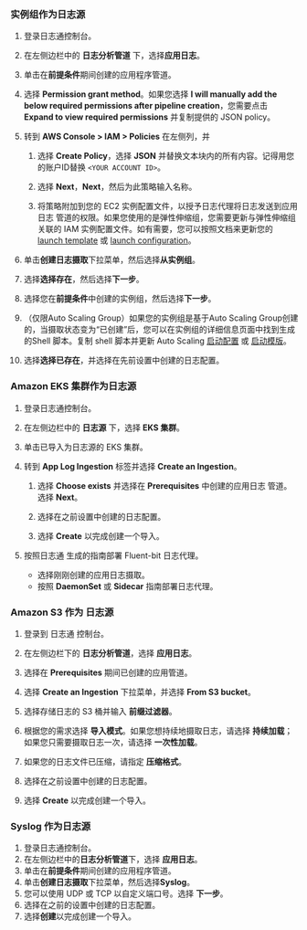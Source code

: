 <!--ig-start-->
### 实例组作为日志源

1. 登录日志通控制台。
2. 在左侧边栏中的 **日志分析管道** 下，选择**应用日志**。
3. 单击在**前提条件**期间创建的应用程序管道。
4. 选择 **Permission grant method**。如果您选择 **I will manually add the below required permissions after pipeline creation**，您需要点击 **Expand to view required permissions** 并复制提供的 JSON policy。
5. 转到 **AWS Console > IAM > Policies** 在左侧列，并

    1. 选择 **Create Policy**，选择 **JSON** 并替换文本块内的所有内容。记得用您的账户ID替换 `<YOUR ACCOUNT ID>`。

    2. 选择 **Next**，**Next**，然后为此策略输入名称。

    3. 将策略附加到您的 EC2 实例配置文件，以授予日志代理将日志发送到应用日志 管道的权限。如果您使用的是弹性伸缩组，您需要更新与弹性伸缩组关联的 IAM 实例配置文件。如有需要，您可以按照文档来更新您的 [launch template][launch-template] 或 [launch configuration][launch-configuration]。

6. 单击**创建日志摄取**下拉菜单，然后选择**从实例组**。
7. 选择**选择存在**，然后选择**下一步**。
8. 选择您在**前提条件**中创建的实例组，然后选择**下一步**。
9. （仅限Auto Scaling Group）如果您的实例组是基于Auto Scaling Group创建的，当摄取状态变为“已创建”后，您可以在实例组的详细信息页面中找到生成的Shell 脚本。复制 shell 脚本并更新 Auto Scaling [启动配置](https://docs.aws.amazon.com/autoscaling/ec2/userguide/launch-configurations.html) 或  [启动模版](https://docs.aws.amazon.com/AWSEC2/latest/UserGuide/ec2-launch-templates.html)。
10. 选择**选择已存在**，并选择在先前设置中创建的日志配置。

[launch-template]: https://docs.aws.amazon.com/autoscaling/ec2/userguide/create-launch-template.html#advanced-settings-for-your-launch-template
[launch-configuration]: https://docs.aws.amazon.com/autoscaling/ec2/userguide/change-launch-config.html

<!--ig-end-->

<!--eks-start-->
### Amazon EKS 集群作为日志源

1. 登录日志通控制台。
2. 在左侧边栏中的 **日志源** 下，选择 **EKS 集群**。
3. 单击已导入为日志源的 EKS 集群。
4. 转到 **App Log Ingestion** 标签并选择 **Create an Ingestion**。

    1. 选择 **Choose exists** 并选择在 **Prerequisites** 中创建的应用日志 管道。选择 **Next**。

    2. 选择在之前设置中创建的日志配置。

    3. 选择 **Create** 以完成创建一个导入。

5. 按照日志通 生成的指南部署 Fluent-bit 日志代理。
    - 选择刚刚创建的应用日志摄取。
    - 按照 **DaemonSet** 或 **Sidecar** 指南部署日志代理。

<!--eks-end-->

<!--S3-start-->
### Amazon S3 作为 日志源

1. 登录到 日志通 控制台。

2. 在左侧边栏下的 **日志分析管道**，选择 **应用日志**。

3. 选择在 **Prerequisites** 期间已创建的应用管道。

4. 选择 **Create an Ingestion** 下拉菜单，并选择 **From S3 bucket**。

5. 选择存储日志的 S3 桶并输入 **前缀过滤器**。

6. 根据您的需求选择 **导入模式**。如果您想持续地摄取日志，请选择 **持续加载**；如果您只需要摄取日志一次，请选择 **一次性加载**。

7. 如果您的日志文件已压缩，请指定 **压缩格式**。

8. 选择在之前设置中创建的日志配置。

9. 选择 **Create** 以完成创建一个导入。

<!--S3-end-->

<!--syslog-start-->
### Syslog 作为日志源

1. 登录日志通控制台。
2. 在左侧边栏中的**日志分析管道**下，选择 **应用日志**。
3. 单击在**前提条件**期间创建的应用程序管道。
4. 单击**创建日志摄取**下拉菜单，然后选择**Syslog**。
5. 您可以使用 UDP 或 TCP 以自定义端口号。选择 **下一步**。
6. 选择在之前的设置中创建的日志配置。
7. 选择**创建**以完成创建一个导入。
<!--syslog-end-->

[launch-template]: https://docs.aws.amazon.com/autoscaling/ec2/userguide/create-launch-template.html#advanced-settings-for-your-launch-template
[launch-configuration]: https://docs.aws.amazon.com/autoscaling/ec2/userguide/change-launch-config.html